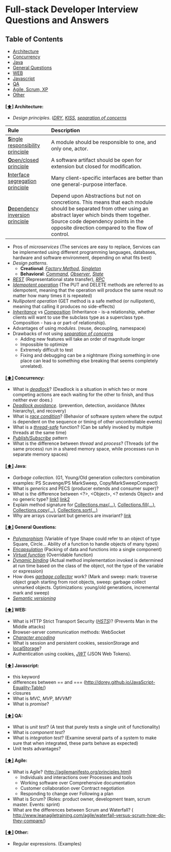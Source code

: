 # Full-stack Developer Interview Questions and Answers

## <a name='toc'>Table of Contents</a>

  * [Architecture](#architecture)
  * [Concurrency](#concurrency)
  * [Java](#java)
  * [General Questions](#general)
  * [WEB](#web)
  * [Javascript](#javascript)
  * [QA](#qa)
  * [Agile, Scrum, XP](#agile)
  * [Other](#other)

#### [[⬆]](#toc) <a name='architecture'>Architecture:</a>
* *Design principles*. ([*DRY*](https://en.wikipedia.org/wiki/Don%27t_repeat_yourself), [*KISS*](https://en.wikipedia.org/wiki/KISS_principle), [*separation of concerns*](https://en.wikipedia.org/wiki/Separation_of_concerns)

|Rule|Description|
|:--|:--|
|[**S**ingle responsibility principle](https://en.wikipedia.org/wiki/Single_responsibility_principle)|A module should be responsible to one, and only one, actor.|
|[**O**pen/closed principle](https://en.wikipedia.org/wiki/Open/closed_principle)|A software artifact should be open for extension but closed for modification.|
|[**I**nterface segregation principle](https://en.wikipedia.org/wiki/Interface_segregation_principle)|Many client-specific interfaces are better than one general-purpose interface.|
|[**D**ependency inversion principle](https://en.wikipedia.org/wiki/Dependency_inversion_principle)|Depend upon Abstractions but not on concretions. This means that each module should be separated from other using an abstract layer which binds them together. Source code dependency points in the opposite direction compared to the flow of control.|
 
  * Pros of *microservices* (The services are easy to replace, Services can be implemented using different programming languages, databases, hardware and software environment, depending on what fits best)
* *Design patterns*.
  * **Creational**: [*Factory Method*](https://refactoring.guru/design-patterns/factory-method), [*Singleton*](https://refactoring.guru/design-patterns/singleton)
   * **Behavioral**: [*Command*](https://refactoring.guru/design-patterns/command), [*Observer*](https://refactoring.guru/design-patterns/observer), [*State*](https://refactoring.guru/design-patterns/state)
* [*REST*](https://en.wikipedia.org/wiki/Representational_state_transfer) (Representational state transfer), [*RPC*](https://en.wikipedia.org/wiki/Remote_procedure_call)
* [*Idempotent operation*](https://en.wikipedia.org/wiki/Idempotence) (The PUT and DELETE methods are referred to as idempotent, meaning that the operation will produce the same result no matter how many times it is repeated)
* *Nullipotent operation* (GET method is a safe method (or nullipotent), meaning that calling it produces no side-effects)
* [*Inheritance*](https://en.wikipedia.org/wiki/Inheritance_(object-oriented_programming)) vs [*Composition*](https://en.wikipedia.org/wiki/Object_composition) (Inheritance - is-a relationship, whether clients will want to use the subclass type as a superclass type. Composition - has-a or part-of relationship).
* Advantages of using *modules*. (reuse, decoupling, namespace)
* Drawbacks of not using [*separation of concerns*](https://en.wikipedia.org/wiki/Separation_of_concerns)
  * Adding new features will take an order of magnitude longer
  * Impossible to optimize
  * Extremely difficult to test
  * Fixing and debugging can be a nightmare (fixing something in one place can lead to something else breaking that seems completely unrelated).

#### [[⬆]](#toc) <a name='concurrency'>Concurrency:</a>
* What is [*deadlock*](https://en.wikipedia.org/wiki/Deadlock)? (Deadlock is a situation in which two or more competing actions are each waiting for the other to finish, and thus neither ever does.)
* [*Deadlock avoidance*](https://www.geeksforgeeks.org/deadlock-prevention). (prevention, detection, avoidance (Mutex hierarchy), and recovery)
* What is [*race condition*](https://en.wikipedia.org/wiki/Race_condition)? (Behavior of software system where the output is dependent on the sequence or timing of other uncontrollable events)
* What is a [*thread-safe*](https://en.wikipedia.org/wiki/Thread_safety) function? (Can be safely invoked by multiple threads at the same time)
* [*Publish/Subscribe*](https://en.wikipedia.org/wiki/Publish%E2%80%93subscribe_pattern) pattern
* What is the difference between *thread* and *process*? (Threads (of the same process) run in a shared memory space, while processes run in separate memory spaces)

#### [[⬆]](#toc) <a name='java'>Java:</a>
* *Garbage collection*. (G1, Young/Old generation collectors combination examples: PS Scavenge/PS MarkSweep, Copy/MarkSweepCompact)
* What is *generics* and PECS (producer extends and consumer super)?
* What is the difference between <?>, \<Object\>, <? extends Object> and no generic type? [link1](http://stackoverflow.com/questions/8055389/whats-the-difference-between-and-extends-object-in-java-generics) [link2](http://stackoverflow.com/questions/678822/what-is-the-difference-between-and-object-in-java-generics)
* Explain method signature for [Collections.max(...)](https://docs.oracle.com/javase/8/docs/api/java/util/Collections.html#max-java.util.Collection-), [Collections.fill(...)](https://docs.oracle.com/javase/8/docs/api/java/util/Collections.html#fill-java.util.List-T-), [Collections.copy(...)](https://docs.oracle.com/javase/8/docs/api/java/util/Collections.html#copy-java.util.List-java.util.List-), [Collections.sort(...)](https://docs.oracle.com/javase/8/docs/api/java/util/Collections.html#sort-java.util.List-java.util.Comparator-)
* Why are arrays covariant but generics are invariant? [link](http://stackoverflow.com/questions/18666710/why-are-arrays-covariant-but-generics-are-invariant)

#### [[⬆]](#toc) <a name='general'>General Questions:</a>
* [*Polymorphism*](https://en.wikipedia.org/wiki/Polymorphism_(computer_science)) (Variable of type Shape could refer to an object of type Square, Circle... Ability of a function to handle objects of many types)
* [*Encapsulation*](https://en.wikipedia.org/wiki/Encapsulation_(computer_programming)) (Packing of data and functions into a single component)
* [*Virtual function*](https://en.wikipedia.org/wiki/Virtual_function) (Overridable function)
* [*Dynamic binding*](https://en.wikipedia.org/wiki/Late_binding) (Actual method implementation invoked is determined at run time based on the class of the object, not the type of the variable or expression)
* How does [*garbage collector*](https://en.wikipedia.org/wiki/Garbage_collection_(computer_science)) work? (Mark and sweep: mark: traverse object graph starting from root objects, sweep: garbage collect unmarked objects. Optimizations: young/old generations, incremental mark and sweep)
* [*Semantic versioning*](http://semver.org)

#### [[⬆]](#toc) <a name='web'>WEB:</a>
* What is HTTP Strict Transport Security ([*HSTS*](https://en.wikipedia.org/wiki/HTTP_Strict_Transport_Security))? (Prevents Man in the Middle attacks)
* Browser-server communication methods: WebSocket
* [*Character encoding*](https://en.wikipedia.org/wiki/Character_encoding)
* What is session and persistent cookies, sessionStorage and [localStorage](https://en.wikipedia.org/wiki/Web_storage#Local_and_session_storage)?
* Authentication using cookies, [*JWT*](https://en.wikipedia.org/wiki/JSON_Web_Token) (JSON Web Tokens).

#### [[⬆]](#toc) <a name='javascript'>Javascript:</a>
* this keyword
* differences between == and === (http://dorey.github.io/JavaScript-Equality-Table/)
* closures
* What is *MVC*, *MVP*, *MVVM*?
* What is *promise*?

#### [[⬆]](#toc) <a name='qa'>QA:</a>
* What is *unit test*? (A test that purely tests a single unit of functionality)
* What is *component test*?
* What is *integration test*? (Examine several parts of a system to make sure that when integrated, these parts behave as expected)
* Unit tests advantages?

#### [[⬆]](#toc) <a name='agile'>Agile:</a>
* What is Agile? (http://agilemanifesto.org/principles.html)
  * Individuals and interactions over Processes and tools
  * Working software over Comprehensive documentation
  * Customer collaboration over Contract negotiation
  * Responding to change over Following a plan
* What is Scrum? (Roles: product owner, development team, scrum master. Events: sprint)
* What are the differences between Scrum and Waterfall? ( http://www.leanagiletraining.com/agile/waterfall-versus-scrum-how-do-they-compare/)

#### [[⬆]](#toc) <a name='other'>Other:</a>
* Regular expressions. (Examples)

